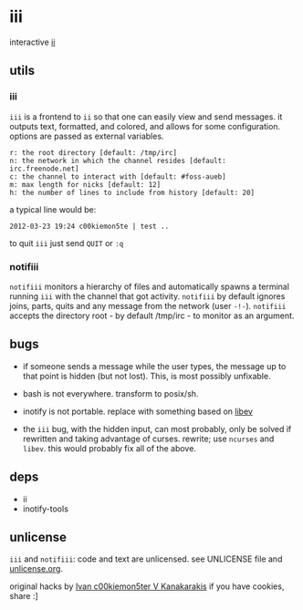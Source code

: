 
iii
===

interactive [ii](http://tools.suckless.org/ii/)

utils
-----

### iii

`iii` is a frontend to `ii` so that one can easily view and send messages.
it outputs text, formatted, and colored, and allows for some configuration.
options are passed as external variables.

    r: the root directory [default: /tmp/irc]
    n: the network in which the channel resides [default: irc.freenode.net]
    c: the channel to interact with [default: #foss-aueb]
    m: max length for nicks [default: 12]
    h: the number of lines to include from history [default: 20]

a typical line would be:

    2012-03-23 19:24 c00kiemon5te | test ..

to quit `iii` just send `QUIT` or `:q`

### notifiii

`notifiii` monitors a hierarchy of files and automatically spawns a terminal running `iii` with the channel that got activity.
`notifiii` by default ignores joins, parts, quits and any message from the network (user `-!-`).
`notifiii` accepts the directory root - by default /tmp/irc - to monitor as an argument.

bugs
----

 * if someone sends a message while the user types, the message up to that point
   is hidden (but not lost). This, is most possibly unfixable.

 * bash is not everywhere. transform to posix/sh.

 * inotify is not portable.
   replace with something based on [libev](http://software.schmorp.de/pkg/libev.html)

 * the `iii` bug, with the hidden input, can most probably, only be solved if rewritten
   and taking advantage of curses. rewrite; use `ncurses` and `libev`.
   this would probably fix all of the above.

deps
----

  * ii
  * inotify-tools

unlicense
---------

`iii` and `notifiii`: code and text are unlicensed.
see UNLICENSE file and [unlicense.org](http://unlicense.org/).

original hacks by [Ivan c00kiemon5ter V Kanakarakis](http://c00kiemon5ter.github.com)
if you have cookies, share :]

